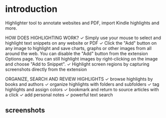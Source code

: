 # introduction

Highlighter tool to annotate websites and PDF, import Kindle highlights and more.

HOW DOES HIGHLIGHTING WORK?
✓ Simply use your mouse to select and highlight text snippets on any website or PDF
✓ Click the "Add" button on any image to highlight and save charts, graphs or other images from all around the web. You can disable the "Add" button from the extension Options page. You can still highlight images by right-clicking on the image and choose "Add to Snippet".
✓ Highlight screen regions by capturing screenshots directly from the extension

ORGANIZE, SEARCH AND REVIEW HIGHLIGHTS
✓ browse highlights by books and authors
✓ organize highlights with folders and subfolders
✓ tag highlights and assign colors
✓ bookmark and return to source articles with a click
✓ add personal notes
✓ powerful text search

## screenshots

